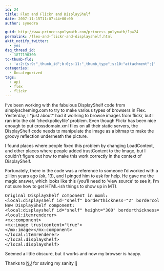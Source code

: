 ```yaml
---
id: 24
title: Flex and Flickr and DisplayShelf
date: 2007-11-15T11:07:44+00:00
author: synedra

guid: http://www.princesspolymath.com/princess_polymath/?p=24
permalink: /flex-and-flickr-and-displayshelf.html
aktt_notify_twitter:
  - yes
dsq_thread_id:
  - 1877196300
tc-thumb-fld:
  - 'a:2:{s:9:"_thumb_id";b:0;s:11:"_thumb_type";s:10:"attachment";}'
categories:
  - Uncategorized
tags:
  - api
  - flex
  - flickr
---
```

I&#8217;ve been working with the fabulous DisplayShelf code from simplyscheming.com to try to make various types of browsers in Flex. Yesterday, I \*just about\* had it working to browse images from flickr, but I ran into the old &#8216;checkpolicyfile&#8217; problem. Even though Flickr has been nice enough to put crossdomain.xml files on all their static servers, the DisplayShelf code needs to manipulate the image as a bitmap to make the groovy reflection underneath the picture.
  
I found places where people fixed this problem by changing LoadContext, and other places where people added trustContent to the Image, but I couldn&#8217;t figure out how to make this work correctly in the context of DisplayShelf.
  
Fortunately, there in the code was a reference to someone I&#8217;d worked with a zillion years ago (ok, 13), and I pinged him to ask for help. He gave me the magic answer, which looks like this (you&#8217;ll need to &#8216;view source&#8217; to see it, I&#8217;m not sure how to get HTML-ish things to show up in MT).

<pre>Original DisplayShelf component in mxml:
&lt;local:displayshelf id="shelf" borderthickness="2" bordercolor="#000000" dataprovider="{dataSet}" enablehistory="false" width="7" angle="10" popout=".35" change="currentInfo();">
New DisplayShelf component:
&lt;local:displayshelf id="shelf" height="300" borderthickness="2" bordercolor="#000000" dataprovider="{DataModel.getInstance().photoInfo}" enablehistory="false" width="5" angle="10" popout=".35" change="currentInfo();">
&lt;local:itemrenderer>
&lt;mx:component>
&lt;mx:image trustcontent="true">
&lt;/mx:image>&lt;/mx:component>
&lt;/local:itemrenderer>
&lt;/local:displayshelf>
&lt;/local:displayshelf></pre>

Seemed a little obscure, but it works and now my browser is happy.
  
Thanks to [NJ](http://www.rictus.com/) for saving my sanity 🙂